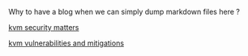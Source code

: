 Why to have a blog when we can simply dump markdown files here ?

[kvm security matters](kvm-security-matters.md)

[kvm vulnerabilities and mitigations](kvm-vulnerabilities-and-mitigations.txt)
